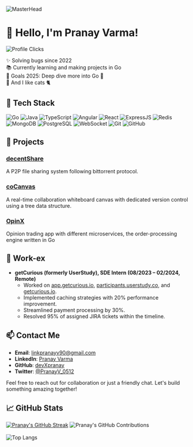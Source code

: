 ![MasterHead](https://media1.giphy.com/headers/GitHub/w8ZJLtJbmuph.gif)
# 👋 Hello, I'm Pranay Varma!

![Profile Clicks](https://komarev.com/ghpvc/?username=devXpranay&color=red)

✨ Solving bugs since 2022  
📚 Currently learning and making projects in Go   
🎯 Goals 2025: Deep dive more into Go 🚀  
🎲 And I like cats 🐈

## 🔧 Tech Stack

![Go](https://img.shields.io/badge/go-%2300ADD8.svg?style=for-the-badge&logo=go&logoColor=white)
![Java](https://img.shields.io/badge/Java-ED8B00?style=for-the-badge&logo=java&logoColor=white)
![TypeScript](https://img.shields.io/badge/TypeScript-007ACC?style=for-the-badge&logo=typescript&logoColor=white)
![Angular](https://img.shields.io/badge/Angular-DD0031?style=for-the-badge&logo=angular&logoColor=white)
![React](https://img.shields.io/badge/React-20232A?style=for-the-badge&logo=react&logoColor=61DAFB)
![ExpressJS](https://img.shields.io/badge/Express.js-404D59?style=for-the-badge)
![Redis](https://img.shields.io/badge/redis-%23DD0031.svg?style=for-the-badge&logo=redis&logoColor=white)
![MongoDB](https://img.shields.io/badge/MongoDB-4EA94B?style=for-the-badge&logo=mongodb&logoColor=white)
![PostgreSQL](https://img.shields.io/badge/PostgreSQL-316192?style=for-the-badge&logo=postgresql&logoColor=white)
![WebSocket](https://img.shields.io/badge/WebSocket-010101?style=for-the-badge&logo=websocket&logoColor=white)
![Git](https://img.shields.io/badge/Git-F05032?style=for-the-badge&logo=git&logoColor=white)
![GitHub](https://img.shields.io/badge/GitHub-181717?style=for-the-badge&logo=github&logoColor=white)

## 🚀 Projects

### [decentShare](https://github.com/devXpranay/decentShare)
A P2P file sharing system following bittorrent protocol.

### [coCanvas](https://cocanvas.netlify.app/)
A real-time collaboration whiteboard canvas with dedicated version control using a tree data structure.

### [OpinX](https://github.com/devXpranay/opinx)
Opinion trading app with different microservices, the order-processing engine written in Go

## 🌟 Work-ex

- **getCurious (formerly UserStudy), SDE Intern (08/2023 – 02/2024, Remote)**
  - Worked on [app.getcurious.io](http://app.getcurious.io), [participants.userstudy.co](https://participants.userstudy.co), and [getcurious.io](http://getcurious.io).
  - Implemented caching strategies with 20% performance improvement.
  - Streamlined payment processing by 30%.
  - Resolved 95% of assigned JIRA tickets within the timeline.


## 📫 Contact Me

- **Email**: linkpranayv90@gmail.com
- **LinkedIn**: [Pranay Varma](https://www.linkedin.com/in/pranay-varma-5671b0207/)
- **GitHub**: [devXpranay](https://github.com/devXpranay)
- **Twitter**: [@PranayV_0512](https://twitter.com/PranayV_0512)
  

Feel free to reach out for collaboration or just a friendly chat. Let's build something amazing together!


## 📈 GitHub Stats
[![Pranay's GitHub Streak](https://github-readme-streak-stats.herokuapp.com?user=devXpranay&theme=highcontrast&hide_border=true)](https://git.io/streak-stats)
![Pranay's GitHub Contributions](https://github-readme-stats.vercel.app/api?username=devXpranay&show_icons=true&theme=dark) <br><br>
![Top Langs](https://github-readme-stats.vercel.app/api/top-langs/?username=devXpranay&hide=javascript,css,scss,html&theme=tokyonight) 


